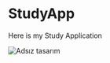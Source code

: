 # StudyApp
Here is my Study Application


![Adsız tasarım](https://github.com/ezgikrhnn/StudyApp/assets/109277079/04f63965-f87a-421f-9af8-b210254de9b7)

